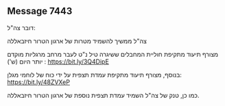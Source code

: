## Message 7443

דובר צה"ל:

צה"ל ממשיך להשמיד מטרות של ארגון הטרור חיזבאללה

מצורף תיעוד מתקיפת חוליית המחבלים ששיגרה טיל נ"ט לעבר מרחב מרגליות מוקדם יותר היום (ש') : https://bit.ly/3Q4DipE

בנוסף, מצורף תיעוד מתקיפת עמדת תצפית על ידי כוח של לוחמי מגלן: https://bit.ly/48ZVXeP

כמו כן, טנק של צה"ל השמיד עמדת תצפית נוספת של ארגון הטרור חיזבאללה.

